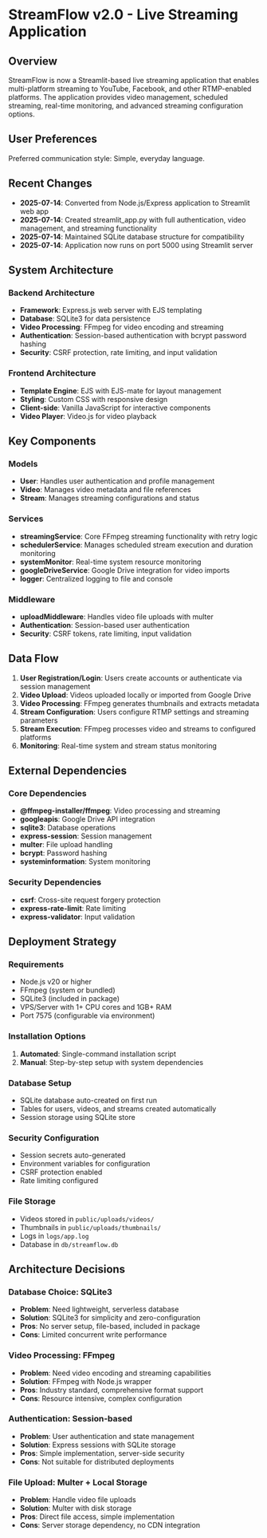 # StreamFlow v2.0 - Live Streaming Application

## Overview

StreamFlow is now a Streamlit-based live streaming application that enables multi-platform streaming to YouTube, Facebook, and other RTMP-enabled platforms. The application provides video management, scheduled streaming, real-time monitoring, and advanced streaming configuration options.

## User Preferences

Preferred communication style: Simple, everyday language.

## Recent Changes

- **2025-07-14**: Converted from Node.js/Express application to Streamlit web app
- **2025-07-14**: Created streamlit_app.py with full authentication, video management, and streaming functionality
- **2025-07-14**: Maintained SQLite database structure for compatibility
- **2025-07-14**: Application now runs on port 5000 using Streamlit server

## System Architecture

### Backend Architecture
- **Framework**: Express.js web server with EJS templating
- **Database**: SQLite3 for data persistence
- **Video Processing**: FFmpeg for video encoding and streaming
- **Authentication**: Session-based authentication with bcrypt password hashing
- **Security**: CSRF protection, rate limiting, and input validation

### Frontend Architecture
- **Template Engine**: EJS with EJS-mate for layout management
- **Styling**: Custom CSS with responsive design
- **Client-side**: Vanilla JavaScript for interactive components
- **Video Player**: Video.js for video playback

## Key Components

### Models
- **User**: Handles user authentication and profile management
- **Video**: Manages video metadata and file references
- **Stream**: Manages streaming configurations and status

### Services
- **streamingService**: Core FFmpeg streaming functionality with retry logic
- **schedulerService**: Manages scheduled stream execution and duration monitoring
- **systemMonitor**: Real-time system resource monitoring
- **googleDriveService**: Google Drive integration for video imports
- **logger**: Centralized logging to file and console

### Middleware
- **uploadMiddleware**: Handles video file uploads with multer
- **Authentication**: Session-based user authentication
- **Security**: CSRF tokens, rate limiting, input validation

## Data Flow

1. **User Registration/Login**: Users create accounts or authenticate via session management
2. **Video Upload**: Videos uploaded locally or imported from Google Drive
3. **Video Processing**: FFmpeg generates thumbnails and extracts metadata
4. **Stream Configuration**: Users configure RTMP settings and streaming parameters
5. **Stream Execution**: FFmpeg processes video and streams to configured platforms
6. **Monitoring**: Real-time system and stream status monitoring

## External Dependencies

### Core Dependencies
- **@ffmpeg-installer/ffmpeg**: Video processing and streaming
- **googleapis**: Google Drive API integration
- **sqlite3**: Database operations
- **express-session**: Session management
- **multer**: File upload handling
- **bcrypt**: Password hashing
- **systeminformation**: System monitoring

### Security Dependencies
- **csrf**: Cross-site request forgery protection
- **express-rate-limit**: Rate limiting
- **express-validator**: Input validation

## Deployment Strategy

### Requirements
- Node.js v20 or higher
- FFmpeg (system or bundled)
- SQLite3 (included in package)
- VPS/Server with 1+ CPU cores and 1GB+ RAM
- Port 7575 (configurable via environment)

### Installation Options
1. **Automated**: Single-command installation script
2. **Manual**: Step-by-step setup with system dependencies

### Database Setup
- SQLite database auto-created on first run
- Tables for users, videos, and streams created automatically
- Session storage using SQLite store

### Security Configuration
- Session secrets auto-generated
- Environment variables for configuration
- CSRF protection enabled
- Rate limiting configured

### File Storage
- Videos stored in `public/uploads/videos/`
- Thumbnails in `public/uploads/thumbnails/`
- Logs in `logs/app.log`
- Database in `db/streamflow.db`

## Architecture Decisions

### Database Choice: SQLite3
- **Problem**: Need lightweight, serverless database
- **Solution**: SQLite3 for simplicity and zero-configuration
- **Pros**: No server setup, file-based, included in package
- **Cons**: Limited concurrent write performance

### Video Processing: FFmpeg
- **Problem**: Need video encoding and streaming capabilities
- **Solution**: FFmpeg with Node.js wrapper
- **Pros**: Industry standard, comprehensive format support
- **Cons**: Resource intensive, complex configuration

### Authentication: Session-based
- **Problem**: User authentication and state management
- **Solution**: Express sessions with SQLite storage
- **Pros**: Simple implementation, server-side security
- **Cons**: Not suitable for distributed deployments

### File Upload: Multer + Local Storage
- **Problem**: Handle video file uploads
- **Solution**: Multer with disk storage
- **Pros**: Direct file access, simple implementation
- **Cons**: Server storage dependency, no CDN integration
